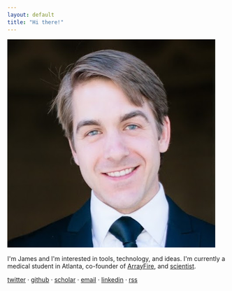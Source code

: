 ```yaml
---
layout: default
title: "Hi there!"
---
```


<img class="thumb" src="malcolm.jpg">

I'm James and I'm interested in tools, technology, and ideas.  I'm currently a
medical student in Atlanta, co-founder of [ArrayFire](http://arrayfire.com),
and [scientist](/pubs/research.html).

<a href="https://twitter.com/jgmalcolm" title="Twitter">twitter</a> &middot;
<a href="https://github.com/jgmalcolm" title="GitHub">github</a> &middot;
<a href="http://scholar.google.com/citations?user=k8pxfGQAAAAJ" title="Google Scholar">scholar</a> &middot;
<a href="mailto:me@jgmalcolm.com?subject=Hi" title="E-Mail">email</a> &middot;
<a href="https://www.linkedin.com/in/jgmalcolm">linkedin</a> &middot;
<a href="/atom.xml" title="Subscribe (Atom)">rss</a>
